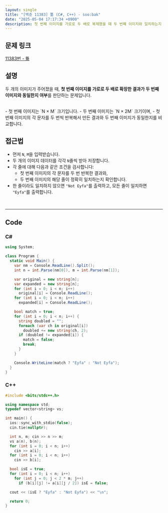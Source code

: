 ```yaml
---
layout: single
title: "[백준 11383] 뚊 (C#, C++) - soo:bak"
date: "2025-05-04 17:17:34 +0900"
description: 첫 번째 이미지를 가로로 두 배로 복제했을 때 두 번째 이미지와 일치하는지 판별하는 백준 11383번 뚊 문제의 C# 및 C++ 풀이 및 해설
---
```


## 문제 링크
[11383번 - 뚊](https://www.acmicpc.net/problem/11383)

## 설명
두 개의 이미지가 주어졌을 때, **첫 번째 이미지를 가로로 두 배로 확장한 결과가 두 번째 이미지와 동일한지 여부**를 판단하는 문제입니다.

<br>
- 첫 번째 이미지는 `N × M` 크기입니다.
- 두 번째 이미지는 `N × 2M` 크기이며,
- 첫 번째 이미지의 각 문자를 두 번씩 반복해서 만든 결과와 두 번째 이미지가 동일한지를 비교합니다.

<br>

## 접근법
- 먼저 `N`, `M`을 입력받습니다.
- 두 개의 이미지 데이터를 각각 `N`줄씩 받아 저장합니다.
- 각 줄에 대해 다음과 같은 조건을 검사합니다:
  - 첫 번째 이미지의 각 문자를 두 번 반복한 결과와,
  - 두 번째 이미지의 해당 줄이 정확히 일치하는지 확인합니다.
- 한 줄이라도 일치하지 않으면 `"Not Eyfa"`를 출력하고,
  모든 줄이 일치하면 `"Eyfa"`를 출력합니다.

<br>

---

## Code

### C#

```csharp
using System;

class Program {
  static void Main() {
    var nm = Console.ReadLine().Split();
    int n = int.Parse(nm[0]), m = int.Parse(nm[1]);

    var original = new string[n];
    var expanded = new string[n];
    for (int i = 0; i < n; i++)
      original[i] = Console.ReadLine();
    for (int i = 0; i < n; i++)
      expanded[i] = Console.ReadLine();

    bool match = true;
    for (int i = 0; i < n; i++) {
      string doubled = "";
      foreach (var ch in original[i])
        doubled += new string(ch, 2);
      if (doubled != expanded[i]) {
        match = false;
        break;
      }
    }

    Console.WriteLine(match ? "Eyfa" : "Not Eyfa");
  }
}
```

### C++

```cpp
#include <bits/stdc++.h>

using namespace std;
typedef vector<string> vs;

int main() {
  ios::sync_with_stdio(false);
  cin.tie(nullptr);

  int n, m; cin >> n >> m;
  vs a(n), b(n);
  for (int i = 0; i < n; i++)
    cin >> a[i];
  for (int i = 0; i < n; i++)
    cin >> b[i];

  bool isE = true;
  for (int i = 0; i < n; i++)
    for (int j = 0; j < 2 * m; j++)
      if (b[i][j] != a[i][j / 2]) isE = false;

  cout << (isE ? "Eyfa" : "Not Eyfa") << "\n";

  return 0;
}
```
